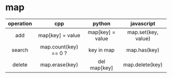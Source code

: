 # map

| operation |          cpp          |      python      |     javascript      |
| :-------: | :-------------------: | :--------------: | :-----------------: |
|    add    |   map[key] = value    | map[key] = value | map.set(key, value) |
|  search   | map.count(key) == 0 ? |    key in map    |    map.has(key)     |
|  delete   |    map.erase(key)     |   del map[key]   |   map.delete(key)   |
